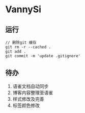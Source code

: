 # VannySi

## 运行

```
// 删除git 缓存
git rm -r --cached .
git add .
git commit -m 'update .gitignore'
```

## 待办

1. 语雀文档自动同步
2. 博客内容整理至语雀
3. 样式修改及完善
4. 标签颜色修改
